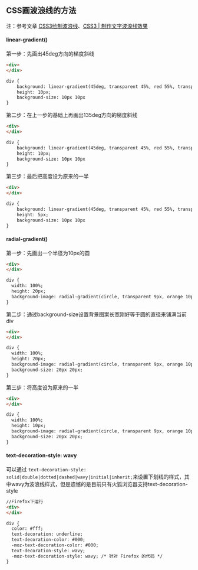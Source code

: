 ## CSS画波浪线的方法

注：参考文章 [CSS3绘制波浪线](http://oddjohn.github.io/blog/css3-wavy-line/)、[CSS3 | 制作文字波浪线效果](http://www.jianshu.com/p/8570433e3669)

#### linear-gradient()

第一步：先画出45deg方向的梯度斜线

```html
<div>  
</div>

div {
    background: linear-gradient(45deg, transparent 45%, red 55%, transparent 60%);
    height: 10px;
    background-size: 10px 10px
}
```

第二步：在上一步的基础上再画出135deg方向的梯度斜线

```html
<div>
</div>

div {
    background: linear-gradient(45deg, transparent 45%, red 55%, transparent 60%),linear-gradient(135deg, transparent 45%, red 55%, transparent 60%);
    height: 10px;
    background-size: 10px 10px  
}
```

第三步：最后把高度设为原来的一半

```html
<div>
</div>

div {
    background: linear-gradient(45deg, transparent 45%, red 55%, transparent 60%),linear-gradient(135deg, transparent 45%, red 55%, transparent 60%);
    height: 5px;
    background-size: 10px 10px  
}
```

#### radial-gradient()

第一步：先画出一个半径为10px的圆

```html
<div>
</div>

div {
  width: 100%;
  height: 20px;
  background-image: radial-gradient(circle, transparent 9px, orange 10px, transparent 10px);
}
```

第二步：通过background-size设置背景图案长宽刚好等于圆的直径来铺满当前div

```html
<div>
</div>

div {
  width: 100%;
  height: 20px;
  background-image: radial-gradient(circle, transparent 9px, orange 10px,transparent 10px);
  background-size: 20px 20px;
}
```

第三步：将高度设为原来的一半

```html
<div>
</div>

div {
  width: 100%;
  height: 10px;
  background-image: radial-gradient(circle, transparent 9px, orange 10px,transparent 10px);
  background-size: 20px 20px;
}
```

#### text-decoration-style: wavy

可以通过	`text-decoration-style: solid|double|dotted|dashed|wavy|initial|inherit;`来设置下划线的样式，其中wavy为波浪线样式，但是遗憾的是目前只有火狐浏览器支持text-decoration-style

```html
//Firefox下运行
<div>
</div>

div {
  color: #fff;
  text-decoration: underline; 
  text-decoration-color: #000;
  -moz-text-decoration-color: #000;
  text-decoration-style: wavy; 
  -moz-text-decoration-style: wavy; /* 针对 Firefox 的代码 */
}
```

